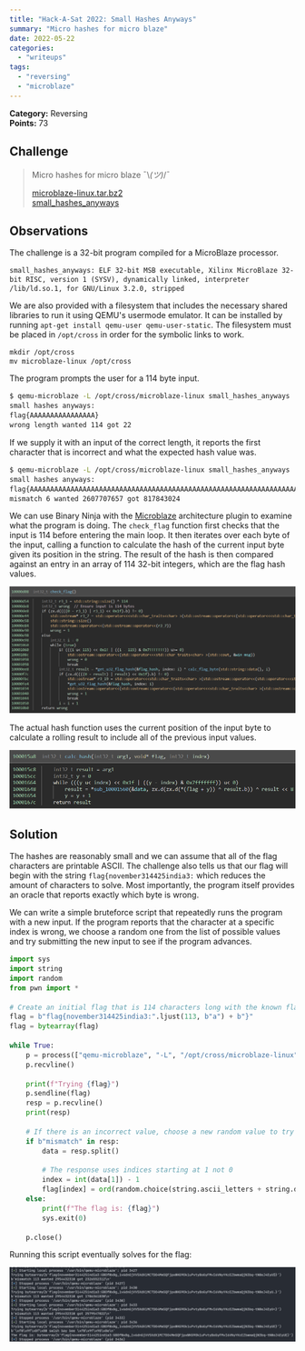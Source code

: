```yaml
---
title: "Hack-A-Sat 2022: Small Hashes Anyways"
summary: "Micro hashes for micro blaze"
date: 2022-05-22
categories:
  - "writeups"
tags:
  - "reversing"
  - "microblaze"
---
```


**Category:** Reversing  
**Points:** 73  

## Challenge

> Micro hashes for micro blaze ¯\\_(ツ)_/¯
>
> [microblaze-linux.tar.bz2](https://raw.githubusercontent.com/starfleetcadet75/writeups/master/2022-Hack-A-Sat/small-hashes-anyways/microblaze-linux.tar.bz2)  
> [small_hashes_anyways](https://raw.githubusercontent.com/starfleetcadet75/writeups/master/2022-Hack-A-Sat/small-hashes-anyways/small_hashes_anyways)

## Observations

The challenge is a 32-bit program compiled for a MicroBlaze processor.

```none
small_hashes_anyways: ELF 32-bit MSB executable, Xilinx MicroBlaze 32-bit RISC, version 1 (SYSV), dynamically linked, interpreter /lib/ld.so.1, for GNU/Linux 3.2.0, stripped
```

We are also provided with a filesystem that includes the necessary shared libraries to run it using QEMU's usermode emulator.
It can be installed by running `apt-get install qemu-user qemu-user-static`.
The filesystem must be placed in `/opt/cross` in order for the symbolic links to work.

```none
mkdir /opt/cross
mv microblaze-linux /opt/cross
```

The program prompts the user for a 114 byte input.

```bash
$ qemu-microblaze -L /opt/cross/microblaze-linux small_hashes_anyways
small hashes anyways:
flag{AAAAAAAAAAAAAAAA}
wrong length wanted 114 got 22
```

If we supply it with an input of the correct length, it reports the first character that is incorrect and what the expected hash value was.

```bash
$ qemu-microblaze -L /opt/cross/microblaze-linux small_hashes_anyways
small hashes anyways:
flag{AAAAAAAAAAAAAAAAAAAAAAAAAAAAAAAAAAAAAAAAAAAAAAAAAAAAAAAAAAAAAAAAAAAAAAAAAAAAAAAAAAAAAAAAAAAAAAAAAAAAAAAAAAAA}
mismatch 6 wanted 2607707657 got 817843024
```

We can use Binary Ninja with the [Microblaze](https://github.com/amtal/microblaze) architecture plugin to examine what the program is doing.
The `check_flag` function first checks that the input is 114 before entering the main loop.
It then iterates over each byte of the input, calling a function to calculate the hash of the current input byte given its position in the string.
The result of the hash is then compared against an entry in an array of 114 32-bit integers, which are the flag hash values.

![check_flag](https://raw.githubusercontent.com/starfleetcadet75/writeups/master/2022-Hack-A-Sat/small-hashes-anyways/check_flag.png)

The actual hash function uses the current position of the input byte to calculate a rolling result to include all of the previous input values.

![hash_function](https://raw.githubusercontent.com/starfleetcadet75/writeups/master/2022-Hack-A-Sat/small-hashes-anyways/hash_function.png)

## Solution

The hashes are reasonably small and we can assume that all of the flag characters are printable ASCII.
The challenge also tells us that our flag will begin with the string `flag{november314425india3:` which reduces the amount of characters to solve.
Most importantly, the program itself provides an oracle that reports exactly which byte is wrong.

We can write a simple bruteforce script that repeatedly runs the program with a new input.
If the program reports that the character at a specific index is wrong, we choose a random one from the list of possible values and try submitting the new input to see if the program advances.

```python
import sys
import string
import random
from pwn import *

# Create an initial flag that is 114 characters long with the known flag prefix
flag = b"flag{november314425india3:".ljust(113, b"a") + b"}"
flag = bytearray(flag)

while True:
    p = process(["qemu-microblaze", "-L", "/opt/cross/microblaze-linux", "small_hashes_anyways"])
    p.recvline()

    print(f"Trying {flag}")
    p.sendline(flag)
    resp = p.recvline()
    print(resp)

    # If there is an incorrect value, choose a new random value to try at that reported index
    if b"mismatch" in resp:
        data = resp.split()

        # The response uses indices starting at 1 not 0
        index = int(data[1]) - 1
        flag[index] = ord(random.choice(string.ascii_letters + string.digits + string.punctuation))
    else:
        print(f"The flag is: {flag}")
        sys.exit(0)

    p.close()
```

Running this script eventually solves for the flag:

![flag](https://raw.githubusercontent.com/starfleetcadet75/writeups/master/2022-Hack-A-Sat/small-hashes-anyways/flag.png)
